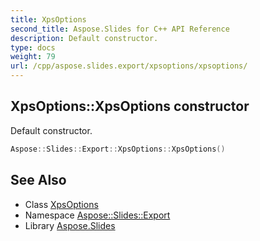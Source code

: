 ```yaml
---
title: XpsOptions
second_title: Aspose.Slides for C++ API Reference
description: Default constructor.
type: docs
weight: 79
url: /cpp/aspose.slides.export/xpsoptions/xpsoptions/
---
```

## XpsOptions::XpsOptions constructor


Default constructor.

```cpp
Aspose::Slides::Export::XpsOptions::XpsOptions()
```

## See Also

* Class [XpsOptions](../)
* Namespace [Aspose::Slides::Export](../../)
* Library [Aspose.Slides](../../../)
